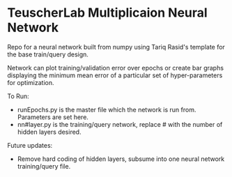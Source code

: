 # TeuscherLab Multiplicaion Neural Network

Repo for a neural network built from numpy using Tariq Rasid's template for the base train/query design.    

Network can plot training/validation error over epochs or create bar graphs displaying the minimum mean error of a particular set of hyper-parameters for optimization.

To Run:
- runEpochs.py is the master file which the network is run from. Parameters are set here.
- nn#layer.py is the training/query network, replace # with the number of hidden layers desired.

Future updates:
- Remove hard coding of hidden layers, subsume into one neural network training/query file.
